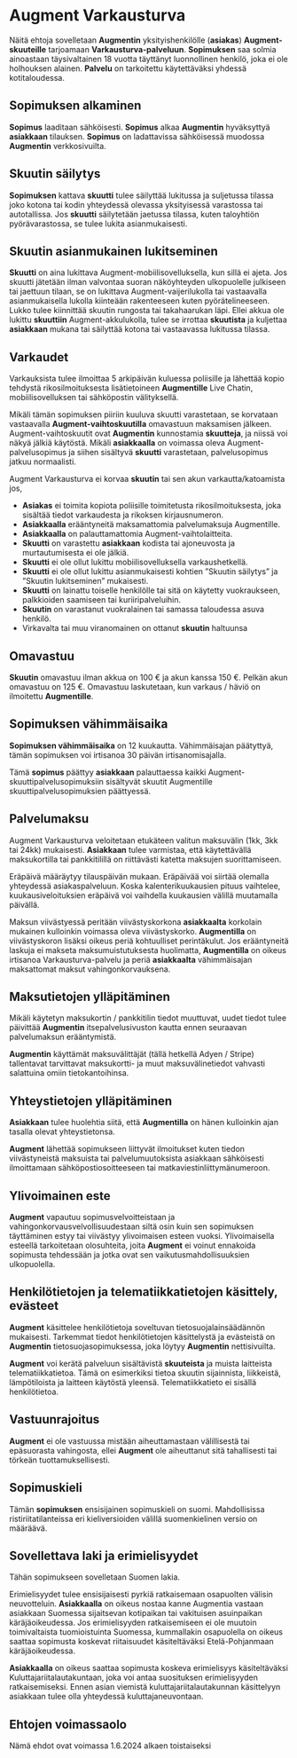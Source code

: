 # Augment Varkausturva

Näitä ehtoja sovelletaan **Augmentin** yksityishenkilölle (**asiakas**) **Augment-skuuteille** tarjoamaan **Varkausturva-palveluun**. **Sopimuksen** saa solmia ainoastaan täysivaltainen 18 vuotta täyttänyt luonnollinen henkilö, joka ei ole holhouksen alainen. **Palvelu** on tarkoitettu käytettäväksi yhdessä kotitaloudessa.

## Sopimuksen alkaminen

**Sopimus** laaditaan sähköisesti. **Sopimus** alkaa **Augmentin** hyväksyttyä **asiakkaan** tilauksen. **Sopimus** on ladattavissa sähköisessä muodossa **Augmentin** verkkosivuilta.

## Skuutin säilytys

**Sopimuksen** kattava **skuutti** tulee säilyttää lukitussa ja suljetussa tilassa joko kotona tai kodin yhteydessä olevassa yksityisessä varastossa tai autotallissa. Jos **skuutti** säilytetään jaetussa tilassa, kuten taloyhtiön pyörävarastossa, se tulee lukita asianmukaisesti.

## Skuutin asianmukainen lukitseminen

**Skuutti** on aina lukittava Augment-mobiilisovelluksella, kun sillä ei ajeta. Jos skuutti jätetään ilman valvontaa suoran näköyhteyden ulkopuolelle julkiseen tai jaettuun tilaan, se on lukittava Augment-vaijerilukolla tai vastaavalla asianmukaisella lukolla kiinteään rakenteeseen kuten pyörätelineeseen. Lukko tulee kiinnittää skuutin rungosta tai takahaarukan läpi. Ellei akkua ole lukittu **skuuttiin** Augment-akkulukolla, tulee se irrottaa **skuutista** ja kuljettaa **asiakkaan** mukana tai säilyttää kotona tai vastaavassa lukitussa tilassa.

## Varkaudet

Varkauksista tulee ilmoittaa 5 arkipäivän kuluessa poliisille ja lähettää kopio tehdystä rikosilmoituksesta lisätietoineen **Augmentille** Live Chatin, mobiilisovelluksen tai sähköpostin välityksellä.

Mikäli tämän sopimuksen piiriin kuuluva skuutti varastetaan, se korvataan vastaavalla **Augment-vaihtoskuutilla** omavastuun maksamisen jälkeen. Augment-vaihtoskuutit ovat **Augmentin** kunnostamia **skuutteja**, ja niissä voi näkyä jälkiä käytöstä. Mikäli **asiakkaalla** on voimassa oleva Augment-palvelusopimus ja siihen sisältyvä **skuutti** varastetaan, palvelusopimus jatkuu normaalisti.

Augment Varkausturva ei korvaa **skuutin** tai sen akun varkautta/katoamista jos,

- **Asiakas** ei toimita kopiota poliisille toimitetusta rikosilmoituksesta, joka sisältää tiedot varkaudesta ja rikoksen kirjausnumeron.
- **Asiakkaalla** erääntyneitä maksamattomia palvelumaksuja Augmentille.
- **Asiakkaalla** on palauttamattomia Augment-vaihtolaitteita.
- **Skuutti** on varastettu **asiakkaan** kodista tai ajoneuvosta ja murtautumisesta ei ole jälkiä.
- **Skuutti** ei ole ollut lukittu mobiilisovelluksella varkaushetkellä.
- **Skuutti** ei ole ollut lukittu asianmukaisesti kohtien ”Skuutin säilytys” ja ”Skuutin lukitseminen” mukaisesti.
- **Skuutti** on lainattu toiselle henkilölle tai sitä on käytetty vuokraukseen, palkkioiden saamiseen tai kuriiripalveluihin.
- **Skuutin** on varastanut vuokralainen tai samassa taloudessa asuva henkilö.
- Virkavalta tai muu viranomainen on ottanut **skuutin** haltuunsa

## Omavastuu

**Skuutin** omavastuu ilman akkua on 100 € ja akun kanssa 150 €. Pelkän akun omavastuu on 125 €. Omavastuu laskutetaan, kun varkaus / häviö on ilmoitettu **Augmentille**.

## Sopimuksen vähimmäisaika

**Sopimuksen vähimmäisaika** on 12 kuukautta. Vähimmäisajan päätyttyä, tämän sopimuksen voi irtisanoa 30 päivän irtisanomisajalla.

Tämä **sopimus** päättyy **asiakkaan** palauttaessa kaikki Augment-skuuttipalvelusopimuksiin sisältyvät skuutit Augmentille skuuttipalvelusopimuksien päättyessä.

## Palvelumaksu

Augment Varkausturva veloitetaan etukäteen valitun maksuvälin (1kk, 3kk tai 24kk) mukaisesti. **Asiakkaan** tulee varmistaa, että käytettävällä maksukortilla tai pankkitilillä on riittävästi katetta maksujen suorittamiseen.

Eräpäivä määräytyy tilauspäivän mukaan. Eräpäivää voi siirtää olemalla yhteydessä asiakaspalveluun. Koska kalenterikuukausien pituus vaihtelee, kuukausiveloituksien eräpäivä voi vaihdella kuukausien välillä muutamalla päivällä.

Maksun viivästyessä peritään viivästyskorkona **asiakkaalta** korkolain mukainen kulloinkin voimassa oleva viivästyskorko. **Augmentilla** on viivästyskoron lisäksi oikeus periä kohtuulliset perintäkulut. Jos erääntyneitä laskuja ei makseta maksumuistutuksesta huolimatta, **Augmentilla** on oikeus irtisanoa Varkausturva-palvelu ja periä **asiakkaalta** vähimmäisajan maksattomat maksut vahingonkorvauksena.

## Maksutietojen ylläpitäminen

Mikäli käytetyn maksukortin / pankkitilin tiedot muuttuvat, uudet tiedot tulee päivittää **Augmentin** itsepalvelusivuston kautta ennen seuraavan palvelumaksun erääntymistä.

**Augmentin** käyttämät maksuvälittäjät (tällä hetkellä Adyen / Stripe) tallentavat tarvittavat maksukortti- ja muut maksuvälinetiedot vahvasti salattuina omiin tietokantoihinsa.

## Yhteystietojen ylläpitäminen

**Asiakkaan** tulee huolehtia siitä, että **Augmentilla** on hänen kulloinkin ajan tasalla olevat yhteystietonsa.

**Augment** lähettää sopimukseen liittyvät ilmoitukset kuten tiedon viivästyneistä maksuista tai palvelumuutoksista asiakkaan sähköisesti ilmoittamaan sähköpostiosoitteeseen tai matkaviestinliittymänumeroon.

## Ylivoimainen este

**Augment** vapautuu sopimusvelvoitteistaan ja vahingonkorvausvelvollisuudestaan siltä osin kuin sen sopimuksen täyttäminen estyy tai viivästyy ylivoimaisen esteen vuoksi. Ylivoimaisella esteellä tarkoitetaan olosuhteita, joita **Augment** ei voinut ennakoida sopimusta tehdessään ja jotka ovat sen vaikutusmahdollisuuksien ulkopuolella.

## Henkilötietojen ja telematiikkatietojen käsittely, evästeet

**Augment** käsittelee henkilötietoja soveltuvan tietosuojalainsäädännön mukaisesti. Tarkemmat tiedot henkilötietojen käsittelystä ja evästeistä on **Augmentin** tietosuojasopimuksessa, joka löytyy **Augmentin** nettisivuilta.

**Augment** voi kerätä palveluun sisältävistä **skuuteista** ja muista laitteista telematiikkatietoa. Tämä on esimerkiksi tietoa skuutin sijainnista, liikkeistä, lämpötiloista ja laitteen käytöstä yleensä. Telematiikkatieto ei sisällä henkilötietoa.

## Vastuunrajoitus

**Augment** ei ole vastuussa mistään aiheuttamastaan välillisestä tai epäsuorasta vahingosta, ellei **Augment** ole aiheuttanut sitä tahallisesti tai törkeän tuottamuksellisesti.

## Sopimuskieli

Tämän **sopimuksen** ensisijainen sopimuskieli on suomi. Mahdollisissa ristiriitatilanteissa eri kieliversioiden välillä suomenkielinen versio on määräävä.

## Sovellettava laki ja erimielisyydet

Tähän sopimukseen sovelletaan Suomen lakia.

Erimielisyydet tulee ensisijaisesti pyrkiä ratkaisemaan osapuolten välisin neuvotteluin. **Asiakkaalla** on oikeus nostaa kanne Augmentia vastaan asiakkaan Suomessa sijaitsevan kotipaikan tai vakituisen asuinpaikan käräjäoikeudessa. Jos erimielisyyden ratkaisemiseen ei ole muutoin toimivaltaista tuomioistuinta Suomessa, kummallakin osapuolella on oikeus saattaa sopimusta koskevat riitaisuudet käsiteltäväksi Etelä-Pohjanmaan käräjäoikeudessa.

**Asiakkaalla** on oikeus saattaa sopimusta koskeva erimielisyys käsiteltäväksi Kuluttajariitalautakuntaan, joka voi antaa suosituksen erimielisyyden ratkaisemiseksi. Ennen asian viemistä kuluttajariitalautakunnan käsittelyyn asiakkaan tulee olla yhteydessä kuluttajaneuvontaan.

## Ehtojen voimassaolo

Nämä ehdot ovat voimassa 1.6.2024 alkaen toistaiseksi

